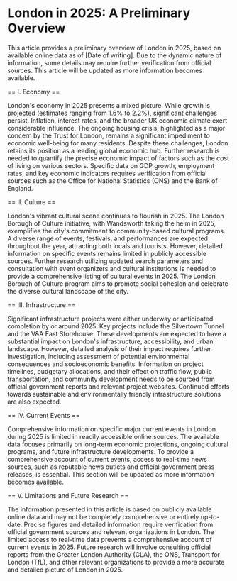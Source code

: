 # London in 2025: A Preliminary Overview

This article provides a preliminary overview of London in 2025, based on available online data as of [Date of writing].  Due to the dynamic nature of information, some details may require further verification from official sources.  This article will be updated as more information becomes available.


== I. Economy ==

London's economy in 2025 presents a mixed picture. While growth is projected (estimates ranging from 1.6% to 2.2%), significant challenges persist. Inflation, interest rates, and the broader UK economic climate exert considerable influence. The ongoing housing crisis, highlighted as a major concern by the Trust for London, remains a significant impediment to economic well-being for many residents.  Despite these challenges, London retains its position as a leading global economic hub.  Further research is needed to quantify the precise economic impact of factors such as the cost of living on various sectors.  Specific data on GDP growth, employment rates, and key economic indicators requires verification from official sources such as the Office for National Statistics (ONS) and the Bank of England.


== II. Culture ==

London's vibrant cultural scene continues to flourish in 2025. The London Borough of Culture initiative, with Wandsworth taking the helm in 2025, exemplifies the city's commitment to community-based cultural programs.  A diverse range of events, festivals, and performances are expected throughout the year, attracting both locals and tourists.  However, detailed information on specific events remains limited in publicly accessible sources.  Further research utilizing updated search parameters and consultation with event organizers and cultural institutions is needed to provide a comprehensive listing of cultural events in 2025.  The London Borough of Culture program aims to promote social cohesion and celebrate the diverse cultural landscape of the city.


== III. Infrastructure ==

Significant infrastructure projects were either underway or anticipated completion by or around 2025.  Key projects include the Silvertown Tunnel and the V&A East Storehouse.  These developments are expected to have a substantial impact on London's infrastructure, accessibility, and urban landscape.  However, detailed analysis of their impact requires further investigation, including assessment of potential environmental consequences and socioeconomic benefits.   Information on project timelines, budgetary allocations, and their effect on traffic flow, public transportation, and community development needs to be sourced from official government reports and relevant project websites. Continued efforts towards sustainable and environmentally friendly infrastructure solutions are also expected.


== IV. Current Events ==

Comprehensive information on specific major current events in London during 2025 is limited in readily accessible online sources.  The available data focuses primarily on long-term economic projections, ongoing cultural programs, and future infrastructure developments.  To provide a comprehensive account of current events, access to real-time news sources, such as reputable news outlets and official government press releases, is essential.  This section will be updated as more information becomes available.


== V. Limitations and Future Research ==

The information presented in this article is based on publicly available online data and may not be completely comprehensive or entirely up-to-date.  Precise figures and detailed information require verification from official government sources and relevant organizations in London. The limited access to real-time data prevents a comprehensive account of current events in 2025.  Future research will involve consulting official reports from the Greater London Authority (GLA), the ONS, Transport for London (TfL), and other relevant organizations to provide a more accurate and detailed picture of London in 2025.